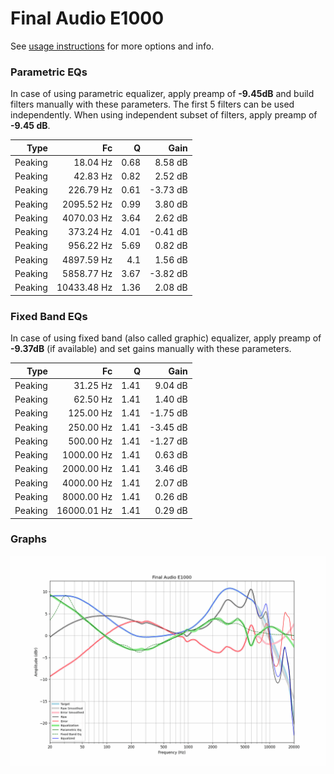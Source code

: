 # Final Audio E1000
See [usage instructions](https://github.com/jaakkopasanen/AutoEq#usage) for more options and info.

### Parametric EQs
In case of using parametric equalizer, apply preamp of **-9.45dB** and build filters manually
with these parameters. The first 5 filters can be used independently.
When using independent subset of filters, apply preamp of **-9.45 dB**.

| Type    | Fc          |    Q | Gain     |
|--------:|------------:|-----:|---------:|
| Peaking | 18.04 Hz    | 0.68 | 8.58 dB  |
| Peaking | 42.83 Hz    | 0.82 | 2.52 dB  |
| Peaking | 226.79 Hz   | 0.61 | -3.73 dB |
| Peaking | 2095.52 Hz  | 0.99 | 3.80 dB  |
| Peaking | 4070.03 Hz  | 3.64 | 2.62 dB  |
| Peaking | 373.24 Hz   | 4.01 | -0.41 dB |
| Peaking | 956.22 Hz   | 5.69 | 0.82 dB  |
| Peaking | 4897.59 Hz  | 4.1  | 1.56 dB  |
| Peaking | 5858.77 Hz  | 3.67 | -3.82 dB |
| Peaking | 10433.48 Hz | 1.36 | 2.08 dB  |

### Fixed Band EQs
In case of using fixed band (also called graphic) equalizer, apply preamp of **-9.37dB**
(if available) and set gains manually with these parameters.

| Type    | Fc          |    Q | Gain     |
|--------:|------------:|-----:|---------:|
| Peaking | 31.25 Hz    | 1.41 | 9.04 dB  |
| Peaking | 62.50 Hz    | 1.41 | 1.40 dB  |
| Peaking | 125.00 Hz   | 1.41 | -1.75 dB |
| Peaking | 250.00 Hz   | 1.41 | -3.45 dB |
| Peaking | 500.00 Hz   | 1.41 | -1.27 dB |
| Peaking | 1000.00 Hz  | 1.41 | 0.63 dB  |
| Peaking | 2000.00 Hz  | 1.41 | 3.46 dB  |
| Peaking | 4000.00 Hz  | 1.41 | 2.07 dB  |
| Peaking | 8000.00 Hz  | 1.41 | 0.26 dB  |
| Peaking | 16000.01 Hz | 1.41 | 0.29 dB  |

### Graphs
![](./Final%20Audio%20E1000.png)